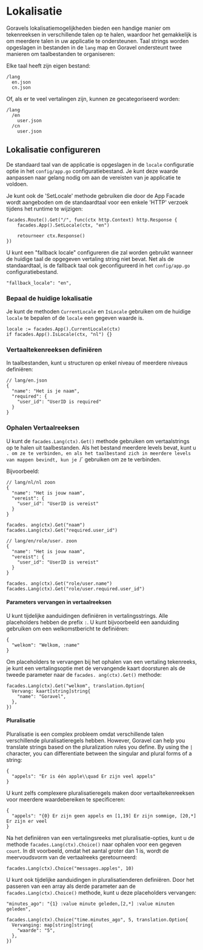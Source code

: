 # Lokalisatie

Goravels lokalisatiemogelijkheden bieden een handige manier om tekenreeksen in verschillende talen op te halen, waardoor het gemakkelijk is om
meerdere talen in uw applicatie te ondersteunen. Taal strings worden opgeslagen in bestanden in de `lang` map en
Goravel ondersteunt twee manieren om taalbestanden te organiseren:

Elke taal heeft zijn eigen bestand:

```
/lang
  en.json
  cn.json
```

Of, als er te veel vertalingen zijn, kunnen ze gecategoriseerd worden:

```
/lang
  /en
    user.json
  /cn
    user.json
```

## Lokalisatie configureren

De standaard taal van de applicatie is opgeslagen in de `locale` configuratie optie in het `config/app.go`
configuratiebestand. Je kunt deze waarde aanpassen naar gelang nodig om aan de vereisten van je applicatie te voldoen.

Je kunt ook de 'SetLocale' methode gebruiken die door de App Facade wordt aangeboden om de standaardtaal voor een enkele 'HTTP'
verzoek tijdens het runtime te wijzigen:

```
facades.Route().Get("/", func(ctx http.Context) http.Response {
    facades.App().SetLocale(ctx, "en")

    retourneer ctx.Response()
})
```

U kunt een "fallback locale" configureren die zal worden gebruikt wanneer de huidige taal de opgegeven vertaling
string niet bevat. Net als de standaardtaal, is de fallback taal ook geconfigureerd in het `config/app.go` configuratiebestand.

```
"fallback_locale": "en",
```

### Bepaal de huidige lokalisatie

Je kunt de methoden `CurrentLocale` en `IsLocale` gebruiken om de huidige `locale` te bepalen of de `locale` een
gegeven waarde is.

```
locale := facades.App().CurrentLocale(ctx)
if facades.App().IsLocale(ctx, "nl") {}
```

### Vertaaltekenreeksen definiëren

In taalbestanden, kunt u structuren op enkel niveau of meerdere niveaus definiëren:

```
// lang/en.json
{
  "name": "Het is je naam",
  "required": {
    "user_id": "UserID is required"
  }
}
```

### Ophalen Vertaalreeksen

U kunt de `facades.Lang(ctx).Get()` methode gebruiken om vertaalstrings op te halen uit taalbestanden. Als het bestand
meerdere levels bevat, kunt u `. om ze te verbinden, en als het taalbestand zich in meerdere levels van
mappen bevindt, kun je `/\` gebruiken om ze te verbinden.

Bijvoorbeeld:

```
// lang/nl/nl zoon
{
  "name": "Het is jouw naam",
  "vereist": {
    "user_id": "UserID is vereist"
  }
}

facades. ang(ctx).Get("naam")
facades.Lang(ctx).Get("required.user_id")

// lang/en/role/user. zoon
{
  "name": "Het is jouw naam",
  "vereist": {
    "user_id": "UserID is vereist"
  }
}

facades. ang(ctx).Get("role/user.name")
facades.Lang(ctx).Get("role/user.required.user_id")
```

#### Parameters vervangen in vertaalreeksen

U kunt tijdelijke aanduidingen definiëren in vertalingsstrings. Alle placeholders hebben de prefix `:`. U kunt bijvoorbeeld een
aanduiding gebruiken om een welkomstbericht te definiëren:

```
{
  "welkom": "Welkom, :name"
}
```

Om placeholders te vervangen bij het ophalen van een vertaling tekenreeks, je kunt een vertalingsoptie met de vervangende kaart
doorsturen als de tweede parameter naar de `facades. ang(ctx).Get()` methode:

```
facades.Lang(ctx).Get("welkom", translation.Option{
  Vervang: kaart[string]string{
    "name": "Goravel",
  },
})
```

#### Pluralisatie

Pluralisatie is een complex probleem omdat verschillende talen verschillende pluralisatieregels hebben. However, Goravel can
help you translate strings based on the pluralization rules you define. By using the `|` character, you can
differentiate between the singular and plural forms of a string:

```
{
  "appels": "Er is één apple\\quad Er zijn veel appels"
}
```

U kunt zelfs complexere pluralisatieregels maken door vertaaltekenreeksen voor meerdere waardebereiken te specificeren:

```
{
  "appels": "{0} Er zijn geen appels en [1,19] Er zijn sommige, [20,*] Er zijn er veel
}
```

Na het definiëren van een vertalingsreeks met pluralisatie-opties, kunt u de methode `facades.Lang(ctx).Choice()` naar
ophalen voor een gegeven `count`. In dit voorbeeld, omdat het aantal groter dan 1 is, wordt de meervoudsvorm van de
vertaalreeks geretourneerd:

```
facades.Lang(ctx).Choice("messages.apples", 10)
```

U kunt ook tijdelijke aanduidingen in pluralisatienderen definiëren. Door het passeren van een array als derde parameter aan de
`facades.Lang(ctx).Choice()` methode, kunt u deze placeholders vervangen:

```
"minutes_ago": "{1} :value minute geleden,[2,*] :value minuten geleden",

facades.Lang(ctx).Choice("time.minutes_ago", 5, translation.Option{
  Vervanging: map[string]string{
    "waarde": "5",
  },
})
```
